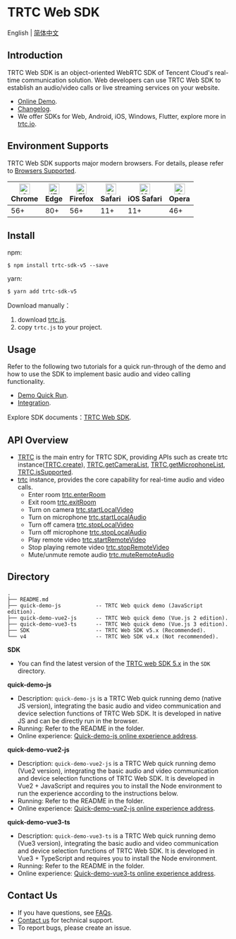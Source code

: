 # TRTC Web SDK

English | [简体中文](./README-zh_CN.md)

## Introduction

TRTC Web SDK is an object-oriented WebRTC SDK of Tencent Cloud's real-time communication solution. Web developers can use TRTC Web SDK to establish an audio/video calls or live streaming services on your website.

- [Online Demo](https://trtc.io/demo).
- [Changelog](https://web.sdk.qcloud.com/trtc/webrtc/v5/doc/en/tutorial-01-info-changelog.html).
- We offer SDKs for Web, Android, iOS, Windows, Flutter, explore more in [trtc.io](https://trtc.io/).

## Environment Supports

TRTC Web SDK supports major modern browsers. For details, please refer to [Browsers Supported](https://web.sdk.qcloud.com/trtc/webrtc/v5/doc/en/tutorial-05-info-browser.html).

| [<img src="https://web.sdk.qcloud.com/trtc/webrtc/assets/logo/chrome_48x48.png" alt="Chrome" width="24px" height="24px" />](http://godban.github.io/browsers-support-badges/)<br/>Chrome | [<img src="https://web.sdk.qcloud.com/trtc/webrtc/assets/logo/edge_48x48.png" alt="IE / Edge" width="24px" height="24px" />](http://godban.github.io/browsers-support-badges/)<br/> Edge | [<img src="https://web.sdk.qcloud.com/trtc/webrtc/assets/logo/firefox_48x48.png" alt="Firefox" width="24px" height="24px" />](http://godban.github.io/browsers-support-badges/)<br/>Firefox | [<img src="https://web.sdk.qcloud.com/trtc/webrtc/assets/logo/safari_48x48.png" alt="Safari" width="24px" height="24px" />](http://godban.github.io/browsers-support-badges/)<br/>Safari | [<img src="https://web.sdk.qcloud.com/trtc/webrtc/assets/logo/safari-ios_48x48.png" alt="iOS Safari" width="24px" height="24px" />](http://godban.github.io/browsers-support-badges/)<br/>iOS Safari | [<img src="https://web.sdk.qcloud.com/trtc/webrtc/assets/logo/opera_48x48.png" alt="Opera" width="24px" height="24px" />](http://godban.github.io/browsers-support-badges/)<br/>Opera |
| --------- | --------- | --------- | --------- | --------- | --------- |
| 56+ | 80+ | 56+ | 11+ | 11+ | 46+ |

## Install

npm:
```
$ npm install trtc-sdk-v5 --save
```

yarn:
```
$ yarn add trtc-sdk-v5
```

Download manually：

1. download [trtc.js](https://www.unpkg.com/trtc-sdk-v5@latest/trtc.js).
2. copy `trtc.js` to your project.

## Usage

Refer to the following two tutorials for a quick run-through of the demo and how to use the SDK to implement basic audio and video calling functionality.

- [Demo Quick Run](https://trtc.io/document/35607).
- [Integration](https://trtc.io/document/35096).

Explore SDK documents：[TRTC Web SDK](https://web.sdk.qcloud.com/trtc/webrtc/v5/doc/en/index.html).

## API Overview

- [TRTC](https://web.sdk.qcloud.com/trtc/webrtc/v5/doc/en/TRTC.html) is the main entry for TRTC SDK, providing APIs such as create trtc instance([TRTC.create](https://web.sdk.qcloud.com/trtc/webrtc/v5/doc/en/TRTC.html#.create)), [TRTC.getCameraList](https://web.sdk.qcloud.com/trtc/webrtc/v5/doc/en/TRTC.html#.getCameraList), [TRTC.getMicrophoneList](https://web.sdk.qcloud.com/trtc/webrtc/v5/doc/en/TRTC.html#.getMicrophoneList),  [TRTC.isSupported](https://web.sdk.qcloud.com/trtc/webrtc/v5/doc/en/TRTC.html#.isSupported).
- [trtc](https://web.sdk.qcloud.com/trtc/webrtc/v5/doc/en/TRTC.html) instance, provides the core capability for real-time audio and video calls.
  - Enter room [trtc.enterRoom](https://web.sdk.qcloud.com/trtc/webrtc/v5/doc/en/TRTC.html#enterRoom)
  - Exit room [trtc.exitRoom](https://web.sdk.qcloud.com/trtc/webrtc/v5/doc/en/TRTC.html#exitRoom)
  - Turn on camera [trtc.startLocalVideo](https://web.sdk.qcloud.com/trtc/webrtc/v5/doc/en/TRTC.html#startLocalVideo)
  - Turn on microphone [trtc.startLocalAudio](https://web.sdk.qcloud.com/trtc/webrtc/v5/doc/en/TRTC.html#startLocalAudio)
  - Turn off camera [trtc.stopLocalVideo](https://web.sdk.qcloud.com/trtc/webrtc/v5/doc/en/TRTC.html#stopLocalVideo)
  - Turn off microphone [trtc.stopLocalAudio](https://web.sdk.qcloud.com/trtc/webrtc/v5/doc/en/TRTC.html#stopLocalAudio)
  - Play remote video [trtc.startRemoteVideo](https://web.sdk.qcloud.com/trtc/webrtc/v5/doc/en/TRTC.html#startRemoteVideo)
  - Stop playing remote video [trtc.stopRemoteVideo](https://web.sdk.qcloud.com/trtc/webrtc/v5/doc/en/TRTC.html#stopRemoteVideo)
  - Mute/unmute remote audio [trtc.muteRemoteAudio](https://web.sdk.qcloud.com/trtc/webrtc/v5/doc/en/TRTC.html#muteRemoteAudio)

## Directory
```
.
├── README.md
├── quick-demo-js           -- TRTC Web quick demo (JavaScript edition).
├── quick-demo-vue2-js      -- TRTC Web quick demo (Vue.js 2 edition).
├── quick-demo-vue3-ts      -- TRTC Web quick demo (Vue.js 3 edition).
├── SDK                     -- TRTC Web SDK v5.x (Recommended).
└── v4                      -- TRTC Web SDK v4.x (Not recommended).

```

**SDK**

- You can find the latest version of the [TRTC web SDK 5.x](https://www.npmjs.com/package/trtc-sdk-v5) in the `SDK` directory.

**quick-demo-js**

- Description: `quick-demo-js` is a TRTC Web quick running demo (native JS version), integrating the basic audio and video communication and device selection functions of TRTC Web SDK. It is developed in native JS and can be directly run in the browser.
- Running: Refer to the README in the folder.
- Online experience: [Quick-demo-js online experience address](https://web.sdk.qcloud.com/trtc/webrtc/v5/demo/quick-demo-js/index.html).

**quick-demo-vue2-js**

- Description: `quick-demo-vue2-js` is a TRTC Web quick running demo (Vue2 version), integrating the basic audio and video communication and device selection functions of TRTC Web SDK. It is developed in Vue2 + JavaScript and requires you to install the Node environment to run the experience according to the instructions below.
- Running: Refer to the README in the folder.
- Online experience: [Quick-demo-vue2-js online experience address](https://web.sdk.qcloud.com/trtc/webrtc/v5/demo/quick-demo-vue2-js/index.html).

**quick-demo-vue3-ts**

- Description: `quick-demo-vue3-ts` is a TRTC Web quick running demo (Vue3 version), integrating the basic audio and video communication and device selection functions of TRTC Web SDK. It is developed in Vue3 + TypeScript and requires you to install the Node environment.
- Running: Refer to the README in the folder.
- Online experience: [Quick-demo-vue3-ts online experience address](https://web.sdk.qcloud.com/trtc/webrtc/v5/demo/quick-demo-vue3-ts/index.html).

## Contact Us

- If you have questions, see [FAQs](https://trtc.io/document/37340).
- [Contact us](https://trtc.io/contact) for technical support.
- To report bugs, please create an issue.
